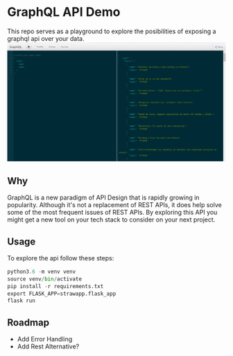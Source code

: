 # GraphQL API Demo
This repo serves as a playground to explore the posibilities of exposing a graphql api over your data.
![Screenshot](strawapp/static/demo.png)

## Why
GraphQL is a new paradigm of API Design that is rapidly growing in popularity.
Although it's not a replacement of REST APIs, it does
help solve some of the most frequent issues of REST APIs.
By exploring this API you might get a new tool on your tech stack to consider on your next project.


## Usage
To explore the api follow these steps:
```python
python3.6 -m venv venv
source venv/bin/activate
pip install -r requirements.txt
export FLASK_APP=strawapp.flask_app
flask run
```

## Roadmap
- Add Error Handling
- Add Rest Alternative?
